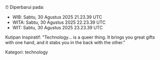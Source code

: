 ⏰ Diperbarui pada:
- WIB: Sabtu, 30 Agustus 2025 21.23.39 UTC
- WITA: Sabtu, 30 Agustus 2025 22.23.39 UTC
- WIT: Sabtu, 30 Agustus 2025 23.23.39 UTC

Kutipan Inspiratif:
"Technology... is a queer thing. It brings you great gifts with one hand, and it stabs you in the back with the other."


Kategori: technology

